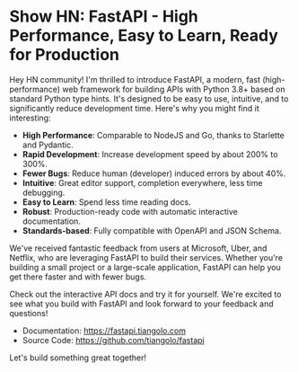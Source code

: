 # Show HN: FastAPI - High Performance, Easy to Learn, Ready for Production

Hey HN community! I'm thrilled to introduce FastAPI, a modern, fast (high-performance) web framework for building APIs with Python 3.8+ based on standard Python type hints. It's designed to be easy to use, intuitive, and to significantly reduce development time. Here's why you might find it interesting:

- **High Performance**: Comparable to NodeJS and Go, thanks to Starlette and Pydantic.
- **Rapid Development**: Increase development speed by about 200% to 300%.
- **Fewer Bugs**: Reduce human (developer) induced errors by about 40%.
- **Intuitive**: Great editor support, completion everywhere, less time debugging.
- **Easy to Learn**: Spend less time reading docs.
- **Robust**: Production-ready code with automatic interactive documentation.
- **Standards-based**: Fully compatible with OpenAPI and JSON Schema.

We've received fantastic feedback from users at Microsoft, Uber, and Netflix, who are leveraging FastAPI to build their services. Whether you're building a small project or a large-scale application, FastAPI can help you get there faster and with fewer bugs.

Check out the interactive API docs and try it for yourself. We're excited to see what you build with FastAPI and look forward to your feedback and questions!

- Documentation: https://fastapi.tiangolo.com
- Source Code: https://github.com/tiangolo/fastapi

Let's build something great together!